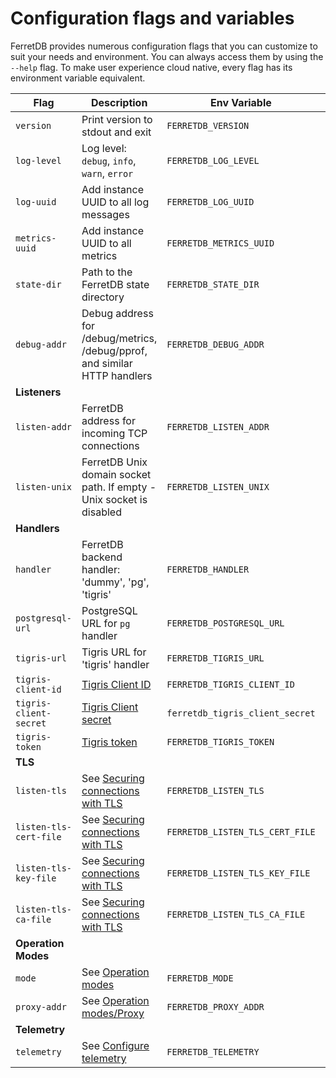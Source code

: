 ---
---

# Configuration flags and variables

FerretDB provides numerous configuration flags that you can customize to suit your needs and environment.
You can always access them by using the `--help` flag.
To make user experience cloud native, every flag has its environment variable equivalent.

| Flag                   | Description                                                               | Env Variable                    | Default Value                          |
| ---------------------- | ------------------------------------------------------------------------- | ------------------------------- | -------------------------------------- |
| `version`              | Print version to stdout and exit                                          | `FERRETDB_VERSION`              |                                        |
| `log-level`            | Log level: `debug`, `info`, `warn`, `error`                               | `FERRETDB_LOG_LEVEL`            | `"info"`                               |
| `log-uuid`             | Add instance UUID to all log messages                                     | `FERRETDB_LOG_UUID`             |                                        |
| `metrics-uuid`         | Add instance UUID to all metrics                                          | `FERRETDB_METRICS_UUID`         |                                        |
| `state-dir`            | Path to the FerretDB state directory                                      | `FERRETDB_STATE_DIR`            | `"."`                                  |
| `debug-addr`           | Debug address for /debug/metrics, /debug/pprof, and similar HTTP handlers | `FERRETDB_DEBUG_ADDR`           | `"127.0.0.1:8088"`                     |
| **Listeners**          |                                                                           |                                 |                                        |
| `listen-addr`          | FerretDB address for incoming TCP connections                             | `FERRETDB_LISTEN_ADDR`          | `"127.0.0.1:27017"`                    |
| `listen-unix`          | FerretDB Unix domain socket path. If empty - Unix socket is disabled      | `FERRETDB_LISTEN_UNIX`          |                                        |
| **Handlers**           |                                                                           |                                 |                                        |
| `handler`              | FerretDB backend handler: 'dummy', 'pg', 'tigris'                         | `FERRETDB_HANDLER`              | `"pg"`                                 |
| `postgresql-url`       | PostgreSQL URL for `pg` handler                                           | `FERRETDB_POSTGRESQL_URL`       | `"postgres://127.0.0.1:5432/ferretdb"` |
| `tigris-url`           | Tigris URL for 'tigris' handler                                           | `FERRETDB_TIGRIS_URL`           | `"127.0.0.1:8081"`                     |
| `tigris-client-id`     | [Tigris Client ID][tigris-docs-auth]                                      | `FERRETDB_TIGRIS_CLIENT_ID`     |                                        |
| `tigris-client-secret` | [Tigris Client secret][tigris-docs-auth]                                  | `ferretdb_tigris_client_secret` |                                        |
| `tigris-token`         | [Tigris token][tigris-docs-auth]                                          | `FERRETDB_TIGRIS_TOKEN`         |                                        |
| **TLS**                |                                                                           |                                 |                                        |
| `listen-tls`           | See [Securing connections with TLS][securing-with-tls]                    | `FERRETDB_LISTEN_TLS`           |                                        |
| `listen-tls-cert-file` | See [Securing connections with TLS][securing-with-tls]                    | `FERRETDB_LISTEN_TLS_CERT_FILE` |                                        |
| `listen-tls-key-file`  | See [Securing connections with TLS][securing-with-tls]                    | `FERRETDB_LISTEN_TLS_KEY_FILE`  |                                        |
| `listen-tls-ca-file`   | See [Securing connections with TLS][securing-with-tls]                    | `FERRETDB_LISTEN_TLS_CA_FILE`   |                                        |
| **Operation Modes**    |                                                                           |                                 |                                        |
| `mode`                 | See [Operation modes](/operation_modes.md)                                | `FERRETDB_MODE`                 | `"normal"`                             |
| `proxy-addr`           | See [Operation modes/Proxy](/operation_modes.md#proxy)                    | `FERRETDB_PROXY_ADDR`           |                                        |
| **Telemetry**          |                                                                           |                                 |                                        |
| `telemetry`            | See [Configure telemetry](/telemetry.md#configure-telemetry)              | `FERRETDB_TELEMETRY`            | `undecided`                            |

[tigris-docs-auth]: https://docs.tigrisdata.com/apidocs/#tag/Authentication/operation/Auth_GetAccessToken
[securing-with-tls]: /security#securing-connections-with-tls
